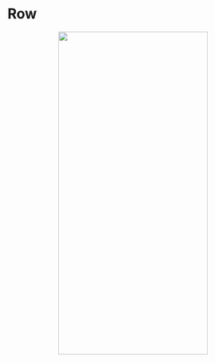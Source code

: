 # Row
<p align="center">
<img src="https://docs.google.com/uc?id=12hgX8qmZw6fHUxklxNDs_4xwvYgv4-qQ" height="649" width="300">
</p>

```dart

```
